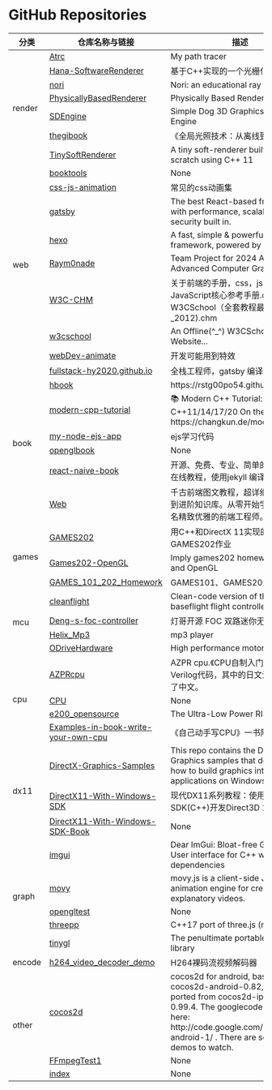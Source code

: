 # GitHub Repositories

<table>
  <thead>
    <tr>
      <th>分类</th>
      <th>仓库名称与链接</th>
      <th>描述</th>
    </tr>
  </thead>
<tbody>
	<!--render-->
	<tr>
		<td rowspan="7">render</td>
		<td><a href="https://github.com/rstg00po54/Atrc">Atrc</td>
		<td>My path tracer</td>
	</tr>
	<tr>
		<td><a href="https://github.com/rstg00po54/Hana-SoftwareRenderer">Hana-SoftwareRenderer</td>
		<td>基于C++实现的一个光栅化软渲染器</td>
	</tr>
	<tr>
		<td><a href="https://github.com/rstg00po54/nori">nori</td>
		<td>Nori: an educational ray tracer</td>
	</tr>
	<tr>
		<td><a href="https://github.com/rstg00po54/PhysicallyBasedRenderer">PhysicallyBasedRenderer</td>
		<td>Physically Based Rendering</td>
	</tr>
	<tr>
		<td><a href="https://github.com/rstg00po54/SDEngine">SDEngine</td>
		<td>Simple Dog 3D Graphics Rendering Engine</td>
	</tr>
	<tr>
		<td><a href="https://github.com/rstg00po54/thegibook">thegibook</td>
		<td>《全局光照技术：从离线到实时渲染》</td>
	</tr>
	<tr>
		<td><a href="https://github.com/rstg00po54/TinySoftRenderer">TinySoftRenderer</td>
		<td>A tiny soft-renderer built from scratch using C++ 11</td>
	</tr>
	<!--web-->
	<tr>
		<td rowspan="8">web</td>
		<td><a href="https://github.com/rstg00po54/booktools">booktools</td>
		<td>None</td>
	</tr>
	<tr>
		<td><a href="https://github.com/rstg00po54/css-js-animation">css-js-animation</td>
		<td>常见的css动画集</td>
	</tr>
	<tr>
		<td><a href="https://github.com/rstg00po54/gatsby">gatsby</td>
		<td>The best React-based framework with performance, scalability and security built in.</td>
	</tr>
	<tr>
		<td><a href="https://github.com/rstg00po54/hexo">hexo</td>
		<td>A fast, simple & powerful blog framework, powered by Node.js.</td>
	</tr>
	<tr>
		<td><a href="https://github.com/rstg00po54/Raym0nade">Raym0nade</td>
		<td>Team Project for 2024 Autumn Advanced Computer Graphics</td>
	</tr>
	<tr>
		<td><a href="https://github.com/rstg00po54/W3C-CHM">W3C-CHM</td>
		<td>关于前端的手册，css，js，html，JavaScript核心参考手册.chm，W3CSchool（全套教程最新版_2012).chm</td>
	</tr>
	<tr>
		<td><a href="https://github.com/rstg00po54/w3cschool">w3cschool</td>
		<td>An Offline(^_^) W3CSchool Website...</td>
	</tr>
	<tr>
		<td><a href="https://github.com/rstg00po54/webDev-animate">webDev-animate</td>
		<td>开发可能用到特效</td>
	</tr>
	<!--book-->
	<tr>
		<td rowspan="7">book</td>
		<td><a href="https://github.com/rstg00po54/fullstack-hy2020.github.io">fullstack-hy2020.github.io</td>
		<td>全栈工程师，gatsby 编译</td>
	</tr>
	<tr>
		<td><a href="https://github.com/rstg00po54/hbook">hbook</td>
		<td>https://rstg00po54.github.io/hbook/</td>
	</tr>
	<tr>
		<td><a href="https://github.com/rstg00po54/modern-cpp-tutorial">modern-cpp-tutorial</td>
		<td>📚 Modern C++ Tutorial: C++11/14/17/20 On the Fly | https://changkun.de/modern-cpp/</td>
	</tr>
	<tr>
		<td><a href="https://github.com/rstg00po54/my-node-ejs-app">my-node-ejs-app</td>
		<td>ejs学习代码</td>
	</tr>
	<tr>
		<td><a href="https://github.com/rstg00po54/openglbook">openglbook</td>
		<td>None</td>
	</tr>
	<tr>
		<td><a href="https://github.com/rstg00po54/react-naive-book">react-naive-book</td>
		<td>开源、免费、专业、简单的 React.js 在线教程，使用jekyll 编译</td>
	</tr>
	<tr>
		<td><a href="https://github.com/rstg00po54/Web">Web</td>
		<td>千古前端图文教程，超详细的前端入门到进阶知识库。从零开始学前端，做一名精致优雅的前端工程师。</td>
	</tr>
	<!--games-->
	<tr>
		<td rowspan="3">games</td>
		<td><a href="https://github.com/rstg00po54/GAMES202">GAMES202</td>
		<td>用C++和DirectX 11实现的GAMES202作业</td>
	</tr>
	<tr>
		<td><a href="https://github.com/rstg00po54/Games202-OpenGL">Games202-OpenGL</td>
		<td>Imply games202 homework in C++ and OpenGL</td>
	</tr>
	<tr>
		<td><a href="https://github.com/rstg00po54/GAMES_101_202_Homework">GAMES_101_202_Homework</td>
		<td>GAMES101、GAMES202作业全解</td>
	</tr>
	<!--mcu-->
	<tr>
		<td rowspan="4">mcu</td>
		<td><a href="https://github.com/rstg00po54/cleanflight">cleanflight</td>
		<td>Clean-code version of the baseflight flight controller firmware</td>
	</tr>
	<tr>
		<td><a href="https://github.com/rstg00po54/Deng-s-foc-controller">Deng-s-foc-controller</td>
		<td>灯哥开源 FOC 双路迷你无刷电机驱动</td>
	</tr>
	<tr>
		<td><a href="https://github.com/rstg00po54/Helix_Mp3">Helix_Mp3</td>
		<td>mp3 player</td>
	</tr>
	<tr>
		<td><a href="https://github.com/rstg00po54/ODriveHardware">ODriveHardware</td>
		<td>High performance motor control</td>
	</tr>
	<!--cpu-->
	<tr>
		<td rowspan="4">cpu</td>
		<td><a href="https://github.com/rstg00po54/AZPRcpu">AZPRcpu</td>
		<td>AZPR cpu.《CPU自制入门》附录的Verilog代码，其中的日文注释翻译成了中文。</td>
	</tr>
	<tr>
		<td><a href="https://github.com/rstg00po54/CPU">CPU</td>
		<td>None</td>
	</tr>
	<tr>
		<td><a href="https://github.com/rstg00po54/e200_opensource">e200_opensource</td>
		<td>The Ultra-Low Power RISC Core</td>
	</tr>
	<tr>
		<td><a href="https://github.com/rstg00po54/Examples-in-book-write-your-own-cpu">Examples-in-book-write-your-own-cpu</td>
		<td>《自己动手写CPU》一书附带的文件  </td>
	</tr>
	<!--dx11-->
	<tr>
		<td rowspan="3">dx11</td>
		<td><a href="https://github.com/rstg00po54/DirectX-Graphics-Samples">DirectX-Graphics-Samples</td>
		<td>This repo contains the DirectX Graphics samples that demonstrate how to build graphics intensive applications on Windows.</td>
	</tr>
	<tr>
		<td><a href="https://github.com/rstg00po54/DirectX11-With-Windows-SDK">DirectX11-With-Windows-SDK</td>
		<td>现代DX11系列教程：使用Windows SDK(C++)开发Direct3D 11.x</td>
	</tr>
	<tr>
		<td><a href="https://github.com/rstg00po54/DirectX11-With-Windows-SDK-Book">DirectX11-With-Windows-SDK-Book</td>
		<td>None</td>
	</tr>
	<!--graph-->
	<tr>
		<td rowspan="5">graph</td>
		<td><a href="https://github.com/rstg00po54/imgui">imgui</td>
		<td>Dear ImGui: Bloat-free Graphical User interface for C++ with minimal dependencies</td>
	</tr>
	<tr>
		<td><a href="https://github.com/rstg00po54/movy">movy</td>
		<td>movy.js is a client-side JS animation engine for creating explanatory videos.</td>
	</tr>
	<tr>
		<td><a href="https://github.com/rstg00po54/opengltest">opengltest</td>
		<td>None</td>
	</tr>
	<tr>
		<td><a href="https://github.com/rstg00po54/threepp">threepp</td>
		<td>C++17 port of three.js (r129)</td>
	</tr>
	<tr>
		<td><a href="https://github.com/rstg00po54/tinygl">tinygl</td>
		<td>The penultimate portable graphics library</td>
	</tr>
	<!--encode-->
	<tr>
		<td rowspan="1">encode</td>
		<td><a href="https://github.com/rstg00po54/h264_video_decoder_demo">h264_video_decoder_demo</td>
		<td>H264裸码流视频解码器</td>
	</tr>
	<!--other-->
	<tr>
		<td rowspan="3">other</td>
		<td><a href="https://github.com/rstg00po54/cocos2d">cocos2d</td>
		<td>cocos2d for android,  based on cocos2d-android-0.82, and now ported from cocos2d-iphone 0.99.4.  The googlecode address is here: http://code.google.com/p/cocos2d-android-1/ . There are several demos to watch.</td>
	</tr>
	<tr>
		<td><a href="https://github.com/rstg00po54/FFmpegTest1">FFmpegTest1</td>
		<td>None</td>
	</tr>
	<tr>
		<td><a href="https://github.com/rstg00po54/index">index</td>
		<td>None</td>
	</tr>
</table>
</tbody>
